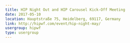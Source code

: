 ```yaml
---
title: HIP Night Out and HIP Carousel Kick-Off Meeting
date: 2017-05-10
location: Hauptstraße 75, Heidelberg, 69117, Germany
link: http://hipwf.com/event/hip-night-may/
usergroup: hipwf
type: usergroup
---
```

